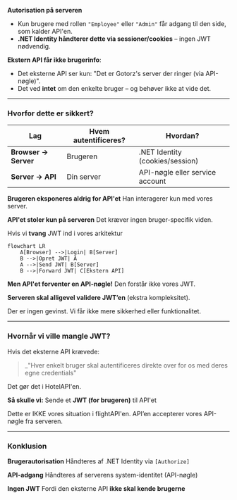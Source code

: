 **Autorisation på serveren**
- Kun brugere med rollen `"Employee"` eller `"Admin"` får adgang til den side, som kalder API'en.
- **.NET Identity håndterer dette via sessioner/cookies** – ingen JWT nødvendig.
  
**Ekstern API får ikke brugerinfo**:
- Det eksterne API ser kun: "Det er Gotorz's server der ringer (via API-nøgle)".
- Det ved **intet** om den enkelte bruger – og behøver ikke at vide det.
  
---

### Hvorfor dette er sikkert?

|Lag|Hvem autentificeres?|Hvordan?|
|---|---|---|
|**Browser → Server**|Brugeren|.NET Identity (cookies/session)|
|**Server → API**|Din server|API-nøgle eller service account|
**Brugeren eksponeres aldrig for API'et** 
Han interagerer kun med vores server.

**API'et stoler kun på serveren** 
Det kræver ingen bruger-specifik viden.


Hvis vi **tvang** JWT ind i vores arkitektur
```mermaid
flowchart LR
    A[Browser] -->|Login| B[Server]
    B -->|Opret JWT| A
    A -->|Send JWT| B[Server]
    B -->|Forward JWT| C[Ekstern API]
```
**Men API'et forventer en API-nøgle!** Den forstår ikke vores JWT.

**Serveren skal alligevel validere JWT’en** (ekstra kompleksitet).

Der er ingen gevinst. Vi får ikke mere sikkerhed eller funktionalitet.

---

### Hvornår vi ville mangle JWT?
Hvis det eksterne API krævede:

> _"Hver enkelt bruger skal autentificeres direkte over for os med deres egne credentials"

Det gør det i  HotelAPI'en.

**Så skulle vi:**
Sende et **JWT (for brugeren)** til API'et

Dette er IKKE vores situation i flightAPI'en. 
API’en accepterer vores API-nøgle fra serveren.

---

### Konklusion
**Brugerautorisation**
Håndteres af .NET Identity via `[Authorize]`
 
**API-adgang** 
Håndteres af serverens system-identitet (API-nøgle)

**Ingen JWT** 
Fordi den eksterne API **ikke skal kende brugerne**
